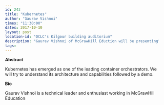 ```yaml
---
id: 243
title: "Kubernetes"
author: "Gaurav Vishnoi"
times: "11:30:00"
dates: 2017-10-10
layout: post
location-id: "OCLC's Kilgour building auditorium"  
description: "Gaurav Vishnoi of McGrawHill Eduction will be presenting"
tags: 
---
```

 **Abstract**

 Kubernetes has emerged as one of the leading container orchestrators. We will try to understand its architecture and capabilities followed by a demo.

**Bio**

Gaurav Vishnoi is a technical leader and enthusiast working in McGrawHill Education
